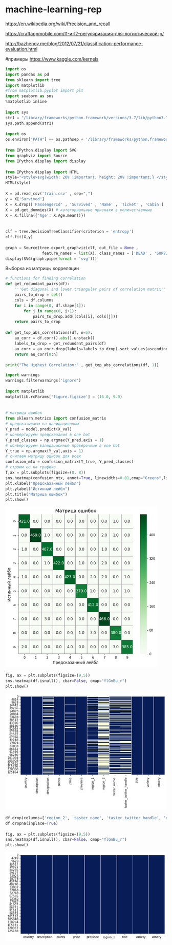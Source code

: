 # machine-learning-rep

https://en.wikipedia.org/wiki/Precision_and_recall

https://craftappmobile.com/l1-и-l2-регуляризация-для-логистической-р/

http://bazhenov.me/blog/2012/07/21/classification-performance-evaluation.html

#примеры
https://www.kaggle.com/kernels

```python
import os
import pandas as pd
from sklearn import tree
import matplotlib
#from matplotlib.pyplot import plt
import seaborn as sns
%matplotlib inline

import sys
str1 = "/library/frameworks/python.framework/versions/3.7/lib/python3.7/site-packages/graphviz/"
sys.path.append(str1)

import os
os.environ["PATH"] += os.pathsep + '/library/frameworks/python.framework/versions/3.7/lib/python3.7/site-packages/graphviz/'

from IPython.display import SVG
from graphviz import Source
from IPython.display import display

from IPython.display import HTML
style="<style>svg{width: 20% !important; height: 20% !important;} </style>"
HTML(style)

X = pd.read_csv('train.csv' , sep=",")
y = X['Survived']
X = X.drop(['PassengerId' , 'Survived' , 'Name' , 'Ticket' , 'Cabin'] , axis=1)
X = pd.get_dummies(X) # категориальные признаки в количественные
X = X.fillna({'Age': X.Age.mean()})


clf = tree.DecisionTreeClassifier(criterion = 'entropy')
clf.fit(X,y)

graph = Source(tree.export_graphviz(clf, out_file = None ,
                feature_names = list(X), class_names = ['DEAD' , 'SURVIVED'] , filled = True))
display(SVG(graph.pipe(format = 'svg')))
```
Выборка из матрицы корреляции
```python
# functions for finding correlation
def get_redundant_pairs(df):
    '''Get diagonal and lower triangular pairs of correlation matrix'''
    pairs_to_drop = set()
    cols = df.columns
    for i in range(0, df.shape[1]):
        for j in range(0, i+1):
            pairs_to_drop.add((cols[i], cols[j]))
    return pairs_to_drop

def get_top_abs_correlations(df, n=5):
    au_corr = df.corr().abs().unstack()
    labels_to_drop = get_redundant_pairs(df)
    au_corr = au_corr.drop(labels=labels_to_drop).sort_values(ascending=False)
    return au_corr[0:n]
    
print("The Highest Correlation:" , get_top_abs_correlations(df, 1))
```

```python
import warnings
warnings.filterwarnings('ignore')

import matplotlib
matplotlib.rcParams['figure.figsize'] = (16.0, 9.0)


# матрица ошибок
from sklearn.metrics import confusion_matrix
# предсказываем на валидационном
Y_pred = model.predict(X_val)
# конвертируем предсказания в one hot
Y_pred_classes = np.argmax(Y_pred,axis = 1) 
# конвертируем валидационные проверочные в one hot
Y_true = np.argmax(Y_val,axis = 1) 
# считаем матрицу ошибок для всех
confusion_mtx = confusion_matrix(Y_true, Y_pred_classes) 
# строим ее на графике
f,ax = plt.subplots(figsize=(8, 8))
sns.heatmap(confusion_mtx, annot=True, linewidths=0.01,cmap="Greens",linecolor="gray", fmt= '.1f',ax=ax)
plt.xlabel("Предсказанный лейбл")
plt.ylabel("Истинный лейбл")
plt.title("Матрица ошибок")
plt.show()
```
![матрица ошибок](https://github.com/tesemnikov-av/files-rep/blob/master/matrix.png)

```python
fig, ax = plt.subplots(figsize=(9,5))
sns.heatmap(df.isnull(), cbar=False, cmap="YlGnBu_r")
plt.show()
```
![матрица ошибок](https://github.com/tesemnikov-av/files-rep/blob/master/na1.png)
```python
df.drop(columns=['region_2', 'taster_name', 'taster_twitter_handle', 'designation'], inplace=True)
df.dropna(inplace=True)

fig, ax = plt.subplots(figsize=(9,5))
sns.heatmap(df.isnull(), cbar=False, cmap="YlGnBu_r")
plt.show()
```
![матрица ошибок](https://github.com/tesemnikov-av/files-rep/blob/master/na2.png)
